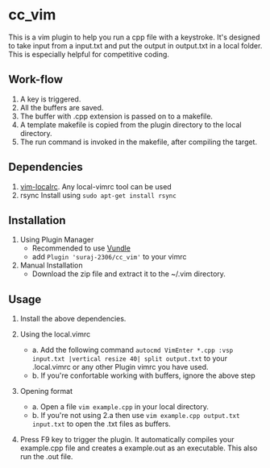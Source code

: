 # cc_vim
This is a vim plugin to help you run a cpp file with a keystroke. It's designed to take input from a input.txt and put the output in output.txt in a local folder.
This is especially helpful for competitive coding.

## Work-flow
1. A key is triggered.
2. All the buffers are saved.
3. The buffer with .cpp extension is passed on to a makefile.
4. A template makefile is copied from the plugin directory to the local directory.
5. The run command is invoked in the makefile, after compiling the target.

## Dependencies
1. [vim-localrc](https://github.com/thinca/vim-localrc).
   Any local-vimrc tool can be used
2. rsync
   Install using `sudo apt-get install rsync`

## Installation
1. Using Plugin Manager
   - Recommended to use [Vundle](https://github.com/VundleVim/Vundle.vim)
   - add `Plugin 'suraj-2306/cc_vim'` to your vimrc
2. Manual Installation
   - Download the zip file and extract it to the ~/.vim directory.
   
## Usage
1. Install the above dependencies.

2. Using the local.vimrc
   - a. Add the following command `autocmd VimEnter *.cpp :vsp input.txt |vertical resize 40| split output.txt` to your .local.vimrc or any other Plugin vimrc you have used.
   - b. If you're confortable working with buffers, ignore the above step

3. Opening format
   - a. Open a file `vim example.cpp` in your local directory.
   - b. If you're not using 2.a then use `vim example.cpp output.txt input.txt` to open the .txt files as buffers.
  
4. Press F9 key to trigger the plugin. It automatically compiles your example.cpp file and creates a example.out as an executable. This also run the .out file.
